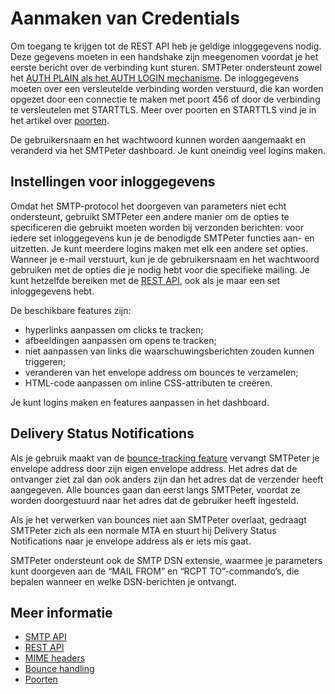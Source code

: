 # Aanmaken van Credentials

Om toegang te krijgen tot de REST API heb je geldige inloggegevens nodig. 
Deze gegevens moeten in een handshake zijn meegenomen voordat je het 
eerste bericht over de verbinding kunt sturen. SMTPeter ondersteunt zowel 
het [AUTH PLAIN als het AUTH LOGIN mechanisme](https://en.wikipedia.org/wiki/SMTP_Authentication "SMTP Authentication"). 
De inloggegevens moeten over een versleutelde verbinding worden verstuurd, 
die kan worden opgezet door een connectie te maken met poort 456 of door 
de verbinding te versleutelen met STARTTLS. Meer over poorten en 
STARTTLS vind je in het artikel over [poorten](smtp-ports "Domeinnaam en poorten").

De gebruikersnaam en het wachtwoord kunnen worden aangemaakt en veranderd 
via het SMTPeter dashboard. Je kunt oneindig veel logins maken.


## Instellingen voor inloggegevens

Omdat het SMTP-protocol het doorgeven van parameters niet echt ondersteunt, 
gebruikt SMTPeter een andere manier om de opties te specificeren die 
gebruikt moeten worden bij verzonden berichten: voor iedere set inloggegevens 
kun je de benodigde SMTPeter functies aan- en uitzetten. Je kunt meerdere 
logins maken met elk een andere set opties. Wanneer je e-mail verstuurt, 
kun je de gebruikersnaam en het wachtwoord gebruiken met de opties die je 
nodig hebt voor die specifieke mailing. Je kunt hetzelfde bereiken met de 
[REST API](./rest-api), ook als je maar een set inloggegevens hebt.

De beschikbare features zijn:
- hyperlinks aanpassen om clicks te tracken;
- afbeeldingen aanpassen om opens te tracken;
- niet aanpassen van links die waarschuwingsberichten zouden kunnen triggeren;
- veranderen van het envelope address om bounces te verzamelen;
- HTML-code aanpassen om inline CSS-attributen te creëren.

Je kunt logins maken en features aanpassen in het dashboard.


## Delivery Status Notifications

Als je gebruik maakt van de [bounce-tracking feature](bounce-handling) 
vervangt SMTPeter je envelope address door zijn eigen envelope address. 
Het adres dat de ontvanger ziet zal dan ook anders zijn dan het adres 
dat de verzender heeft aangegeven. Alle bounces gaan dan eerst langs 
SMTPeter, voordat ze worden doorgestuurd naar het adres dat de 
gebruiker heeft ingesteld.

Als je het verwerken van bounces niet aan SMTPeter overlaat, gedraagt
SMTPeter zich als een normale MTA en stuurt hij Delivery Status 
Notifications naar je envelope address als er iets mis gaat.

SMTPeter ondersteunt ook de SMTP DSN extensie, waarmee je parameters 
kunt doorgeven aan de “MAIL FROM” en “RCPT TO”-commando’s, die bepalen 
wanneer en welke DSN-berichten je ontvangt.


## Meer informatie

* [SMTP API](./smtp-api)
* [REST API](./rest-api)
* [MIME headers](./smtp-headers)
* [Bounce handling](./bounce-handling)
* [Poorten](./smtp-ports)